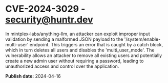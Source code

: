 # CVE-2024-3029 - security@huntr.dev

In mintplex-labs/anything-llm, an attacker can exploit improper input validation by sending a malformed JSON payload to the '/system/enable-multi-user' endpoint. This triggers an error that is caught by a catch block, which in turn deletes all users and disables the 'multi_user_mode'. The vulnerability allows an attacker to remove all existing users and potentially create a new admin user without requiring a password, leading to unauthorized access and control over the application.

**Publish date:** 2024-04-16
